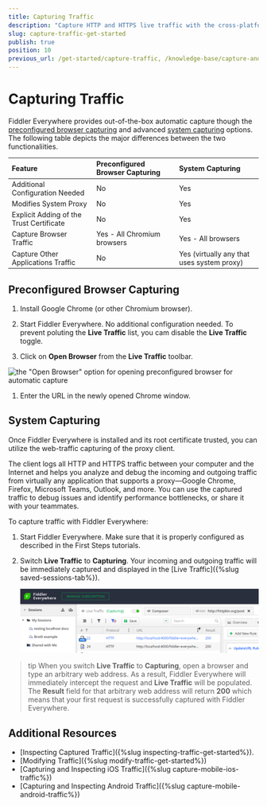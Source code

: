 ```yaml
---
title: Capturing Traffic
description: "Capture HTTP and HTTPS live traffic with the cross-platform, web-debugging, HTTP-proxy Telerik Fiddler Everywhere tool."
slug: capture-traffic-get-started
publish: true
position: 10
previous_url: /get-started/capture-traffic, /knowledge-base/capture-and-inspect-web-traffic
---
```


# Capturing Traffic

Fiddler Everywhere provides out-of-the-box automatic capture though the [preconfigured browser capturing](#preconfigured-browser-capturing) and advanced [system capturing](@system-capturing) options. The following table depicts the major differences between the two functionaliities.

| Feature | Preconfigured Browser Capturing | System Capturing |
|:-----------------|:--------------------------------|:-----------------|
| Additional Configuration Needed | No  | Yes|
| Modifies System Proxy | No | Yes |
| Explicit Adding of the Trust Certificate | No | Yes |
| Capture Browser Traffic | Yes - All Chromium browsers | Yes - All browsers |
| Capture Other Applications Traffic |  No | Yes (virtually any that uses system proxy) |



## Preconfigured Browser Capturing

1. Install Google Chrome (or other Chromium browser).

1. Start Fiddler Everywhere. No additional configuration needed. To prevent poluting the **Live Traffic** list, you cam disable the **Live Traffic** toggle.

1. Click on **Open Browser** from the **Live Traffic** toolbar.

  ![the "Open Browser" option for opening preconfigured browser for automatic capture](../images/get-started/get-started-open-browser.png)

1. Enter the URL in the newly opened Chrome window.


## System Capturing

Once Fiddler Everywhere is installed and its root certificate trusted, you can utilize the web-traffic capturing of the proxy client.

The client logs all HTTP and HTTPS traffic between your computer and the Internet and helps you analyze and debug the incoming and outgoing traffic from virtually any application that supports a proxy&mdash;Google Chrome, Firefox, Microsoft Teams, Outlook, and more. You can use the captured traffic to debug issues and identify performance bottlenecks, or share it with your teammates.

To capture traffic with Fiddler Everywhere:

1. Start Fiddler Everywhere. Make sure that it is properly configured as described in the First Steps tutorials.

1. Switch **Live Traffic** to **Capturing**. Your incoming and outgoing traffic will be immediately captured and displayed in the [Live Traffic]({%slug saved-sessions-tab%}).

    ![Enabling Live Traffic](../../images/livetraffic/websessions/websessions-live-traffic-capturing.png)

>tip When you switch **Live Traffic** to **Capturing**, open a browser and type an arbitrary web address. As a result, Fiddler Everywhere will immediately intercept the request and **Live Traffic** will be populated. The **Result** field for that arbitrary web address will return **200** which means that your first request is successfully captured with Fiddler Everywhere.

## Additional Resources

- [Inspecting Captured Traffic]({%slug inspecting-traffic-get-started%}).
- [Modifying Traffic]({%slug modify-traffic-get-started%})
- [Capturing and Inspecting iOS Traffic]({%slug capture-mobile-ios-traffic%})
- [Capturing and Inspecting Android Traffic]({%slug capture-mobile-android-traffic%})
